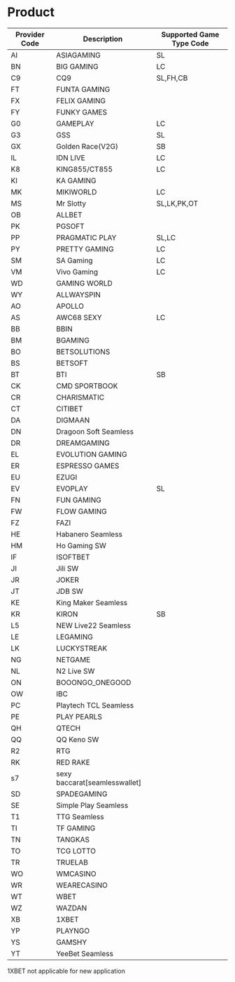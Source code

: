 # Product

Provider Code | Description | Supported Game Type Code
---------- | ------- | -------
AI|ASIAGAMING|SL
BN|BIG GAMING|LC
C9|CQ9|SL,FH,CB
FT|FUNTA GAMING|
FX|FELIX GAMING|
FY|FUNKY GAMES|
G0|GAMEPLAY|LC
G3|GSS|SL
GX|Golden Race(V2G)|SB
IL|IDN LIVE|LC
K8|KING855/CT855|LC
KI|KA GAMING|
MK|MIKIWORLD|LC
MS|Mr Slotty|SL,LK,PK,OT
OB|ALLBET|
PK|PGSOFT|
PP|PRAGMATIC PLAY|SL,LC
PY|PRETTY GAMING|LC
SM|SA Gaming|LC
VM|Vivo Gaming |LC
WD|GAMING WORLD|
WY|ALLWAYSPIN|
AO|APOLLO|
AS|AWC68 SEXY|LC
BB|BBIN|
BM|BGAMING|
BO|BETSOLUTIONS|
BS|BETSOFT|
BT|BTI|SB
CK|CMD SPORTBOOK|
CR|CHARISMATIC|
CT|CITIBET|
DA|DIGMAAN|
DN|Dragoon Soft Seamless|
DR|DREAMGAMING|
EL|EVOLUTION GAMING|
ER|ESPRESSO GAMES|
EU|EZUGI|
EV|EVOPLAY|SL
FN|FUN GAMING|
FW|FLOW GAMING|
FZ|FAZI|
HE|Habanero Seamless|
HM|Ho Gaming SW|
IF|ISOFTBET|
JI|Jili SW|
JR|JOKER|
JT|JDB SW|
KE|King Maker Seamless|
KR|KIRON|SB
L5|NEW Live22 Seamless|
LE|LEGAMING|
LK|LUCKYSTREAK|
NG|NETGAME|
NL|N2 Live SW|
ON|BOOONGO_ONEGOOD|
OW|IBC|
PC|Playtech TCL Seamless|
PE|PLAY PEARLS|
QH|QTECH|
QQ|QQ Keno SW|
R2|RTG|
RK|RED RAKE|
s7|sexy baccarat[seamlesswallet]|
SD|SPADEGAMING|
SE|Simple Play Seamless|
T1|TTG Seamless|
TI|TF GAMING|
TN|TANGKAS|
TO|TCG LOTTO|
TR|TRUELAB|
WO|WMCASINO|
WR|WEARECASINO|
WT|WBET|
WZ|WAZDAN|
XB|1XBET|
YP|PLAYNGO|
YS|GAMSHY|
YT|YeeBet Seamless|

<aside class="notice">
1XBET not applicable for new application
</aside>
